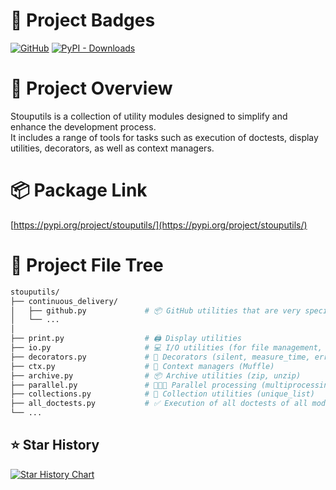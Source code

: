 
# 🚀 Project Badges
[![GitHub](https://img.shields.io/github/v/release/Stoupy51/stouputils?logo=github&label=GitHub)](https://github.com/Stoupy51/stouputils/releases/latest)
[![PyPI - Downloads](https://img.shields.io/pypi/dm/stouputils?logo=python&label=PyPI%20downloads)](https://pypi.org/project/stouputils/)


# 🚀 Project Overview
Stouputils is a collection of utility modules designed to simplify and enhance the development process.<br>
It includes a range of tools for tasks such as execution of doctests, display utilities, decorators, as well as context managers.


# 📦 Package Link
[https://pypi.org/project/stouputils/](https://pypi.org/project/stouputils/)

# 🚀 Project File Tree
```bash
stouputils/
├── continuous_delivery/
│   ├── github.py             # 📦 GitHub utilities that are very specific (upload_to_github)
│   └── ...
│
├── print.py                  # 🖨️ Display utilities
├── io.py                     # 💻 I/O utilities (for file management, json, etc.)
├── decorators.py             # 🎯 Decorators (silent, measure_time, error_handler)
├── ctx.py                    # 🚫 Context managers (Muffle)
├── archive.py                # 📦 Archive utilities (zip, unzip)
├── parallel.py               # 🧑‍🤝‍🧑 Parallel processing (multiprocessing, multithreading)
├── collections.py            # 🧰 Collection utilities (unique_list)
├── all_doctests.py           # ✅ Execution of all doctests of all modules for a given path
└── ...
```

## ⭐ Star History

<a href="https://star-history.com/#Stoupy51/stouputils&Date">
 <picture>
   <source media="(prefers-color-scheme: dark)" srcset="https://api.star-history.com/svg?repos=Stoupy51/stouputils&type=Date&theme=dark" />
   <source media="(prefers-color-scheme: light)" srcset="https://api.star-history.com/svg?repos=Stoupy51/stouputils&type=Date" />
   <img alt="Star History Chart" src="https://api.star-history.com/svg?repos=Stoupy51/stouputils&type=Date" />
 </picture>
</a>


